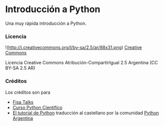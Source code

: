 # Introducción a Python

Una muy rápida introducción a Python.

### Licencia

!(http://i.creativecommons.org/l/by-sa/2.5/ar/88x31.png)
[Creative Commons](http://creativecommons.org/licenses/by-sa/2.5/ar/deed.es_AR)

Licencia Creative Commons Atribución-CompartirIgual 2.5 Argentina (CC BY-SA 2.5 AR)

### Créditos

Los créditos son para

* [Fisa Talks](https://github.com/fisadev/talks)
* [Curso Python Cientifico](https://github.com/mgaitan/curso-python-cientifico)
* [El tutorial de Python](http://docs.python.org.ar/tutorial)
  traducción al castellano por la comunidad [Python Argentina](http://python.org.ar/)
